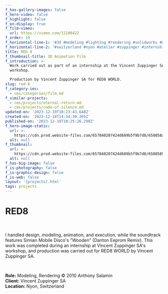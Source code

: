 ```yaml
---
f_has-gallery-images: false
f_hero-video: false
f_highlight: false
f_on-display: true
f_film-vimeo:
  url: https://vimeo.com/12106422
f_order: 19
f_horizontal-line-1: '#3d #modeling #lighting #rendering #solidworks #mentalray'
f_horizontal-line-2: '#switzerland #nyon #atelier #zuppinger #internship'
title: RED 8
f_thumbnail-title: 3D Animation Film
f_introduction: >-
  Work carried out as part of an internship at the Vincent Zuppinger SA
  workshop.

  Production by Vincent Zuppinger SA for RED8 WORLD.
slug: red-8
f_category-ies:
  - cms/categories/film.md
f_similar-projects:
  - cms/projects/eternal-return.md
  - cms/projects/code-of-silence.md
updated-on: '2023-12-19T10:23:43.648Z'
created-on: '2023-12-18T14:34:30.365Z'
published-on: '2023-12-19T10:25:26.290Z'
f_hero-image-static:
  url: >-
    https://cdn.prod.website-files.com/657840207424d689b5f9b7d8/658058a0e2b89e3034dddd1b_hero.gif
  alt: null
f_thumbnail:
  url: >-
    https://cdn.prod.website-files.com/657840207424d689b5f9b7d8/6580589dc124fe326fe70fe6_thumbnail.webp
  alt: null
f_has-big-image: false
f_is-photography: false
f_is-graphic-design: false
f_is-web: false
layout: '[projects].html'
tags: projects
---
```


RED8
====

‍

I handled design, modeling, animation, and execution, while the soundtrack features Simian Mobile Disco's "Wooden" (Danton Eeprom Remix). This work was completed during an internship at Vincent Zuppinger SA's workshop, and production was carried out for RED8 WORLD by Vincent Zuppinger SA.

‍  

**Role:** Modeling, Rendering © 2010 Anthony Salamin  
**Client:** Vincent Zuppinger SA  
**Location:** Nyon, Switzerland
